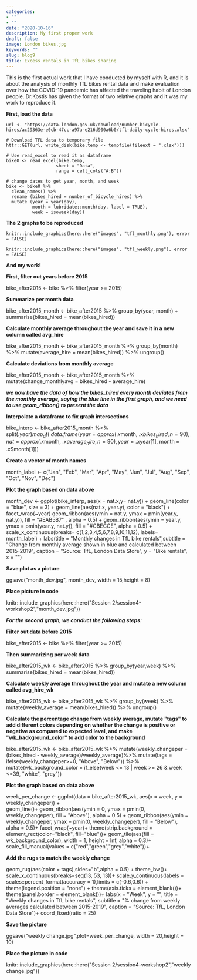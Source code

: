 ```yaml
---
categories:
- ""
- ""
date: "2020-10-16"
description: My first proper work
draft: false
image: London bikes.jpg
keywords: ""
slug: blog9
title: Excess rentals in TfL bikes sharing
---
```


This is the first actual work that I have conducted by myself with R, and it is about the analysis of monthly TfL bikes rental data and make evaluation over how the COVID-19 pandemic has affected the traveling habit of London people. Dr.Kostis has given the format of two relative graphs and it was my work to reproduce it.

**First, load the data**

```{r, get_tfl_data, cache=TRUE}
url <- "https://data.london.gov.uk/download/number-bicycle-hires/ac29363e-e0cb-47cc-a97a-e216d900a6b0/tfl-daily-cycle-hires.xlsx"

# Download TFL data to temporary file
httr::GET(url, write_disk(bike.temp <- tempfile(fileext = ".xlsx")))

# Use read_excel to read it as dataframe
bike0 <- read_excel(bike.temp,
                   sheet = "Data",
                   range = cell_cols("A:B"))

# change dates to get year, month, and week
bike <- bike0 %>% 
  clean_names() %>% 
  rename (bikes_hired = number_of_bicycle_hires) %>% 
  mutate (year = year(day),
          month = lubridate::month(day, label = TRUE),
          week = isoweek(day))
```

**The 2 graphs to be reproduced**

```{r tfl_absolute_monthly_change, echo=FALSE, out.width="100%"}
knitr::include_graphics(here::here("images", "tfl_monthly.png"), error = FALSE)
```

```{r tfl_percent_change, echo=FALSE, out.width="100%"}
knitr::include_graphics(here::here("images", "tfl_weekly.png"), error = FALSE)
```

**And my work!**

**First, filter out years before 2015**

bike_after2015 <- bike %>% 
 filter(year >= 2015)


**Summarize per month data**

bike_after2015_month <- bike_after2015 %>%
 group_by(year, month) + 
 summarise(bikes_hired = mean(bikes_hired))


**Calculate monthly average throughout the year and save it in a new column called avg_hire**

bike_after2015_month <- bike_after2015_month %>% 
  group_by(month) %>% 
  mutate(average_hire = mean(bikes_hired)) %>% 
  ungroup()


**Calculate deviations from monthly average**

bike_after2015_month <- bike_after2015_month  %>% 
  mutate(change_monthlyavg = bikes_hired - average_hire)


***we now have the data of how the bikes_hired every month deviates from the monthly average, saying the blue line in the first graph, and we need to use geom_ribbon() to present the data*** 

**Interpolate a dataframe to fix graph intersections**

bike_interp <- bike_after2015_month  %>% 
 split(.$year) %>% 
 map_df(~data.frame(year = approx(.x$month, .x$bikes_hired, n = 90), nat = approx(.x$month, .x$average_hire, n = 90), year = .x$year[1], month = .x$month[1]))


**Create a vector of month names**

month_label <- c("Jan", "Feb", "Mar", "Apr", "May", "Jun", "Jul", "Aug", "Sep", "Oct", "Nov", "Dec")


**Plot the graph based on data above**

month_dev <- ggplot(bike_interp, aes(x = nat.x,y= nat.y)) + 
  geom_line(color = "blue", size = 3) +
  geom_line(aes(nat.x, year.y), color = "black") +
  facet_wrap(~year)
  geom_ribbon(aes(ymin = nat.y, ymax = pmin(year.y, nat.y)), fill = "#EAB5B7" , alpha = 0.5) +
  geom_ribbon(aes(ymin = year.y, ymax = pmin(year.y, nat.y)), fill = "#CBECCE", alpha = 0.5) +
  scale_x_continuous(breaks= c(1,2,3,4,5,6,7,8,9,10,11,12), labels= month_label) +
  labs(title = "Monthly changes in TfL bike rentals",subtitle = "Change from monthly average shown in blue and calculated between 2015-2019", caption = "Source: TfL, London Data Store", y = "Bike rentals", x = "")


**Save plot as a picture**

ggsave("month_dev.jpg", month_dev, width = 15,height = 8)


**Place picture in code**

knitr::include_graphics(here::here("Session 2/session4-workshop2","month_dev.jpg"))

***For the second graph, we conduct the following steps:***

**Filter out data before 2015**

bike_after2015 <- bike %>% 
 filter(year >= 2015)


**Then summarizing per week data**

bike_after2015_wk <- bike_after2015 %>%
 group_by(year,week) %>%
 summarise(bikes_hired = mean(bikes_hired))


**Calculate weekly average throughout the year and mutate a new column called avg_hire_wk**

bike_after2015_wk <- bike_after2015_wk %>%
 group_by(week) %>%
 mutate(weekly_average = mean(bikes_hired)) %>%
 ungroup()


**Calculate the percentage change from weekly average, mutate "tags" to add different colors depending on whether the change is positive or negative as compared to expected level, and make "wk_background_color" to add color to the background**

bike_after2015_wk <- bike_after2015_wk %>%
 mutate(weekly_changeper = (bikes_hired - weekly_average)/weekly_average)%>%
 mutate(tags = ifelse(weekly_changeper>=0, "Above", "Below")) %>% 
 mutate(wk_background_color = if_else(week <= 13 | week >= 26 & week <=39, "white", "grey"))


**Plot the graph based on data above**

week_per_change <- ggplot(data = bike_after2015_wk, aes(x = week, y = weekly_changeper)) +  
 geom_line()+
 geom_ribbon(aes(ymin = 0, ymax = pmin(0, weekly_changeper), fill = "Above"), alpha = 0.5) + 
 geom_ribbon(aes(ymin = weekly_changeper, ymax = pmin(0, weekly_changeper), fill = "Below"), alpha = 0.5)+
 facet_wrap(~year)+
 theme(strip.background = element_rect(color="black", fill="blue"))+
 geom_tile(aes(fill = wk_background_color),
            width = 1, height = Inf, alpha = 0.3)+ 
  scale_fill_manual(values = c("red","green","grey","white"))+
  
  
**Add the rugs to match the weekly change**

  geom_rug(aes(color = tags),sides="b",alpha = 0.5) +
  theme_bw()+
  scale_x_continuous(breaks=seq(13, 53, 13))+
  scale_y_continuous(labels = scales::percent_format(accuracy = 1),limits = c(-0.6,0.6)) + 
  theme(legend.position = "none") + 
  theme(axis.ticks = element_blank())+
  theme(panel.border = element_blank())+
  labs(x = "Week", y = "", title = "Weekly changes in TfL bike rentals", subtitle = "% change from weekly averages calculated between 2015-2019", caption = "Source: TfL, London Data Store")+
 coord_fixed(ratio = 25)


**Save the picture**

ggsave("weekly change.jpg",plot=week_per_change, width = 20,height = 10)

**Place the picture in code**

knitr::include_graphics(here::here("Session 2/session4-workshop2","weekly change.jpg"))

